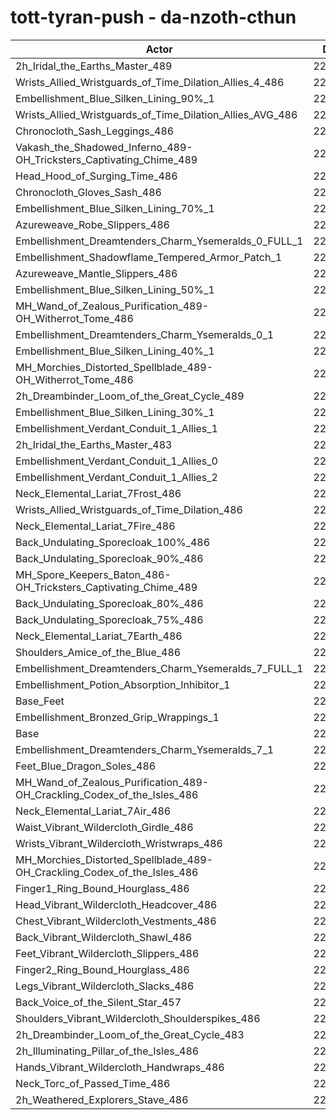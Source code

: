 # tott-tyran-push - da-nzoth-cthun
| Actor | DPS | Increase |
|---|:---:|:---:|
|2h_Iridal_the_Earths_Master_489|226561|1.88%|
|Wrists_Allied_Wristguards_of_Time_Dilation_Allies_4_486|226540|1.87%|
|Embellishment_Blue_Silken_Lining_90%_1|226435|1.83%|
|Wrists_Allied_Wristguards_of_Time_Dilation_Allies_AVG_486|225877|1.57%|
|Chronocloth_Sash_Leggings_486|225821|1.55%|
|Vakash_the_Shadowed_Inferno_489-OH_Tricksters_Captivating_Chime_489|225676|1.48%|
|Head_Hood_of_Surging_Time_486|225591|1.45%|
|Chronocloth_Gloves_Sash_486|225575|1.44%|
|Embellishment_Blue_Silken_Lining_70%_1|225539|1.42%|
|Azureweave_Robe_Slippers_486|225045|1.20%|
|Embellishment_Dreamtenders_Charm_Ysemeralds_0_FULL_1|224906|1.14%|
|Embellishment_Shadowflame_Tempered_Armor_Patch_1|224882|1.13%|
|Azureweave_Mantle_Slippers_486|224607|1.00%|
|Embellishment_Blue_Silken_Lining_50%_1|224575|0.99%|
|MH_Wand_of_Zealous_Purification_489-OH_Witherrot_Tome_486|224492|0.95%|
|Embellishment_Dreamtenders_Charm_Ysemeralds_0_1|224108|0.78%|
|Embellishment_Blue_Silken_Lining_40%_1|224080|0.77%|
|MH_Morchies_Distorted_Spellblade_489-OH_Witherrot_Tome_486|224006|0.73%|
|2h_Dreambinder_Loom_of_the_Great_Cycle_489|223907|0.69%|
|Embellishment_Blue_Silken_Lining_30%_1|223700|0.60%|
|Embellishment_Verdant_Conduit_1_Allies_1|223681|0.59%|
|2h_Iridal_the_Earths_Master_483|223601|0.55%|
|Embellishment_Verdant_Conduit_1_Allies_0|223594|0.55%|
|Embellishment_Verdant_Conduit_1_Allies_2|223555|0.53%|
|Neck_Elemental_Lariat_7Frost_486|223516|0.51%|
|Wrists_Allied_Wristguards_of_Time_Dilation_486|223512|0.51%|
|Neck_Elemental_Lariat_7Fire_486|223403|0.46%|
|Back_Undulating_Sporecloak_100%_486|223193|0.37%|
|Back_Undulating_Sporecloak_90%_486|223117|0.33%|
|MH_Spore_Keepers_Baton_486-OH_Tricksters_Captivating_Chime_489|223053|0.30%|
|Back_Undulating_Sporecloak_80%_486|222965|0.26%|
|Back_Undulating_Sporecloak_75%_486|222839|0.21%|
|Neck_Elemental_Lariat_7Earth_486|222811|0.20%|
|Shoulders_Amice_of_the_Blue_486|222769|0.18%|
|Embellishment_Dreamtenders_Charm_Ysemeralds_7_FULL_1|222747|0.17%|
|Embellishment_Potion_Absorption_Inhibitor_1|222692|0.14%|
|Base_Feet|222593|0.10%|
|Embellishment_Bronzed_Grip_Wrappings_1|222397|0.01%|
|Base|222376|0.00%|
|Embellishment_Dreamtenders_Charm_Ysemeralds_7_1|222271|-0.05%|
|Feet_Blue_Dragon_Soles_486|222168|-0.09%|
|MH_Wand_of_Zealous_Purification_489-OH_Crackling_Codex_of_the_Isles_486|222159|-0.10%|
|Neck_Elemental_Lariat_7Air_486|222149|-0.10%|
|Waist_Vibrant_Wildercloth_Girdle_486|222033|-0.15%|
|Wrists_Vibrant_Wildercloth_Wristwraps_486|221890|-0.22%|
|MH_Morchies_Distorted_Spellblade_489-OH_Crackling_Codex_of_the_Isles_486|221878|-0.22%|
|Finger1_Ring_Bound_Hourglass_486|221594|-0.35%|
|Head_Vibrant_Wildercloth_Headcover_486|221514|-0.39%|
|Chest_Vibrant_Wildercloth_Vestments_486|221506|-0.39%|
|Back_Vibrant_Wildercloth_Shawl_486|221462|-0.41%|
|Feet_Vibrant_Wildercloth_Slippers_486|221453|-0.42%|
|Finger2_Ring_Bound_Hourglass_486|221365|-0.45%|
|Legs_Vibrant_Wildercloth_Slacks_486|221295|-0.49%|
|Back_Voice_of_the_Silent_Star_457|221091|-0.58%|
|Shoulders_Vibrant_Wildercloth_Shoulderspikes_486|221088|-0.58%|
|2h_Dreambinder_Loom_of_the_Great_Cycle_483|221022|-0.61%|
|2h_Illuminating_Pillar_of_the_Isles_486|220974|-0.63%|
|Hands_Vibrant_Wildercloth_Handwraps_486|220955|-0.64%|
|Neck_Torc_of_Passed_Time_486|220531|-0.83%|
|2h_Weathered_Explorers_Stave_486|220291|-0.94%|
